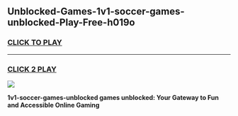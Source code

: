
## Unblocked-Games-1v1-soccer-games-unblocked-Play-Free-h019o
<h3>
<a href="https://premium76.site?title=1v1-soccer-games-unblocked&ref=18A1">CLICK TO PLAY</a></h3>
<hr>

<h3>
<a href="https://premium76.site?title=1v1-soccer-games-unblocked&ref=18A1">CLICK 2 PLAY</a>
  
</h3>

<a href="https://premium76.site?title=1v1-soccer-games-unblocked&ref=18A1"><img src="https://clearcache.store/games.png"></a>


**1v1-soccer-games-unblocked games unblocked: Your Gateway to Fun and Accessible Online Gaming**
